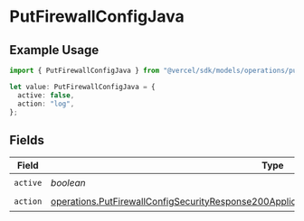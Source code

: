 # PutFirewallConfigJava

## Example Usage

```typescript
import { PutFirewallConfigJava } from "@vercel/sdk/models/operations/putfirewallconfig.js";

let value: PutFirewallConfigJava = {
  active: false,
  action: "log",
};
```

## Fields

| Field                                                                                                                                                                                                          | Type                                                                                                                                                                                                           | Required                                                                                                                                                                                                       | Description                                                                                                                                                                                                    |
| -------------------------------------------------------------------------------------------------------------------------------------------------------------------------------------------------------------- | -------------------------------------------------------------------------------------------------------------------------------------------------------------------------------------------------------------- | -------------------------------------------------------------------------------------------------------------------------------------------------------------------------------------------------------------- | -------------------------------------------------------------------------------------------------------------------------------------------------------------------------------------------------------------- |
| `active`                                                                                                                                                                                                       | *boolean*                                                                                                                                                                                                      | :heavy_check_mark:                                                                                                                                                                                             | N/A                                                                                                                                                                                                            |
| `action`                                                                                                                                                                                                       | [operations.PutFirewallConfigSecurityResponse200ApplicationJSONResponseBodyActiveCrsJavaAction](../../models/operations/putfirewallconfigsecurityresponse200applicationjsonresponsebodyactivecrsjavaaction.md) | :heavy_check_mark:                                                                                                                                                                                             | N/A                                                                                                                                                                                                            |